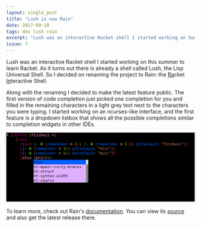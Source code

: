 ```yaml
---
layout: single_post
title: "Lush is now Rain"
date: 2017-09-18
tags: dev lush rain
excerpt: "Lush was an interactive Racket shell I started working on Summer 2017 to learn Racket. I renamed it to Rain."
issue: 7
---
```


Lush was an interactive Racket shell I started working on this summer to learn Racket. As it turns out there
is already a shell called Lush, the Lisp Universal Shell. So I decided on renaming the project to Rain: 
the <span style="text-decoration: underline">Ra</span>cket <span style="text-decoration: underline">In</span>teractive Shell.

Along with the renaming I decided to make the latest feature public. The first version of code completion just picked one completion for you and filled in the remaining characters in a light grey text next to the characters you were typing. I started working on an ncurses-like interface, and the first feature is a dropdown listbox that shows all the possible completions similar to completion widgets in other IDEs.

<div class="album">
<img src="/images/blogposts/fizzbuzz-with-dropdown.png">
</div>

To learn more, check out Rain's [documentation](https://patrick-lafferty.github.io/rain/index.html). You can view its [source](https://github.com/patrick-lafferty/rain) and also get the latest release there.